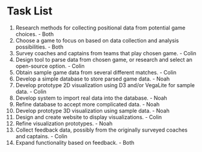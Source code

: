 # Task List

1.  Research methods for collecting positional data from potential game choices. - Both
2.  Choose a game to focus on based on data collection and analysis possibilities. - Both
3.  Survey coaches and captains from teams that play chosen game. - Colin
4.  Design tool to parse data from chosen game, or research and select an open-source option. - Colin
5.  Obtain sample game data from several different matches. - Colin
6.  Develop a simple database to store parsed game data. - Noah
7.  Develop prototype 2D visualization using D3 and/or VegaLite for sample data. - Colin
8.  Develop system to import real data into the database. - Noah
9.  Refine database to accept more complicated data. - Noah
10. Develop prototype 3D visualization using sample data. - Noah
11. Design and create website to display visualizations. - Colin
12. Refine visualization prototypes. - Noah
13. Collect feedback data, possibly from the originally surveyed coaches and captains. - Colin
14. Expand functionality based on feedback. - Both
